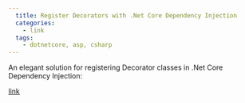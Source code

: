 ```yaml
---
  title: Register Decorators with .Net Core Dependency Injection
  categories:
    - link
  tags:
    - dotnetcore, asp, csharp
---
```


An elegant solution for registering Decorator classes in .Net Core Dependency Injection:

[link](https://greatrexpectations.com/2018/10/25/decorators-in-net-core-with-dependency-injection)
